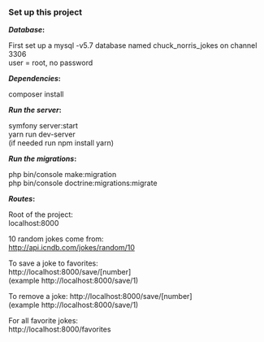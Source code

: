 ### Set up this project

**_Database_:**

First set up a mysql -v5.7 database named chuck_norris_jokes on channel 3306\
user = root, no password

**_Dependencies_:**

composer install

**_Run the server_:**

symfony server:start\
yarn run dev-server\
(if needed run npm install yarn)

**_Run the migrations_:**

php bin/console make:migration\
php bin/console doctrine:migrations:migrate


**_Routes_:**

Root of the project:\
localhost:8000

10 random jokes come from:\
http://api.icndb.com/jokes/random/10

To save a joke to favorites:\
http://localhost:8000/save/[number]\
(example http://localhost:8000/save/1)

To remove a joke:
http://localhost:8000/save/[number]\
(example http://localhost:8000/save/1)

For all favorite jokes:\
http://localhost:8000/favorites